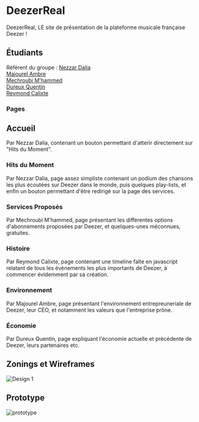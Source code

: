 # DeezerReal

DeezerReal, LE site de présentation de la plateforme musicale française Deezer !

## Étudiants
Référent du groupe : [Nezzar Dalia ](mailto:dalia.nezzar@edu.univ-fcomte.fr?subject=SAE_1_05_06)<br>
[Majourel Ambre ](mailto:ambre.majourel@edu.univ-fcomte.fr?subject=SAE_1_05_06)<br>
[Mechroubi M'hammed ](mailto:m_hammed.mechroubi@edu.univ-fcomte.fr?subject=SAE_1_05_06)<br>
[Dureux Quentin ](mailto:quentin.dureux@edu.univ-fcomte.fr?subject=SAE_1_05_06)<br>
[Reymond Calixte ](mailto:calixte.reymond@edu.univ-fcomte.fr?subject=SAE_1_05_06)

### Pages
## Accueil
Par Nezzar Dalia, contenant un bouton permettant d'atterir directement sur "Hits du Moment".

### Hits du Moment
Par Nezzar Dalia, page assez simpliste contenant un podium des chansons les plus écoutées sur Deezer dans le monde, puis quelques play-lists, et enfin un bouton permettant d'être redirigé sur la page des services.

### Services Proposés
Par Mechroubi M'hammed, page présentant les différentes options d'abonnements proposées par Deezer, et quelques-unes méconnues, gratuites.

### Histoire
Par Reymond Calixte, page contenant une timeline faîte en javascript relatant de tous les évènements les plus importants de Deezer, à commencer évidemment par sa création.

### Environnement
Par Majourel Ambre, page présentant l'environnement entrepreuneriale de Deezer, leur CEO, et notamment les valeurs que l'entreprise prône.

### Économie
Par Dureux Quentin, page expliquant l'économie actuelle et précédente de Deezer, leurs partenaires etc.

## Zonings et Wireframes
![Design 1](https://user-images.githubusercontent.com/113182098/194514197-94dfa3ad-d6bd-4ef3-97ee-386da8fb9e82.png)

## Prototype
![prototype](https://user-images.githubusercontent.com/113182098/194514554-7b706ef7-e9e2-4e50-8928-f09b07f8813f.png)
